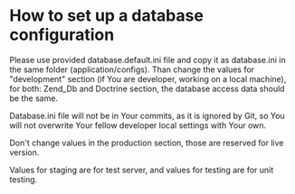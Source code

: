 # How to set up a database configuration
Please use provided database.default.ini file and copy it as database.ini in the same folder (application/configs).
Than change the values for "development" section (if You are developer, working on a local machine), for both:
Zend_Db and Doctrine section, the database access data should be the same.

Database.ini file will not be in Your commits, as it is ignored by Git, so You will not overwrite Your fellow developer
local settings with Your own.

Don't change values in the production section, those are reserved for live version.

Values for staging are for test server, and values for testing are for unit testing.